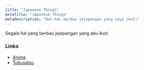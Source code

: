 ```yaml
---
title: "Japanese Things"
metaTitle: "Japanese Things"
metaDescription: "Hal-hal berbau jejepangan yang saya ikuti"
---
```


Segala hal yang berbau jejepangan yang aku ikuti.

### Links
- [Anime](https://notebook.wahudamon.com/japanese/anime/)
- [Tokusatsu](https://notebook.wahudamon.com/japanese/tokusatsu/)